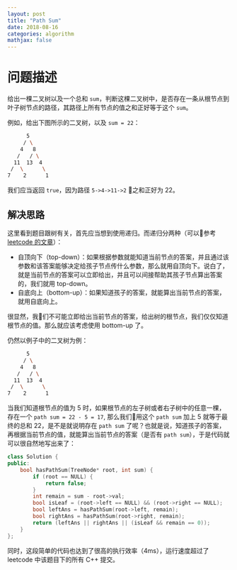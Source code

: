 ```yaml
---
layout: post
title: "Path Sum"
date: 2018-08-16
categories: algorithm
mathjax: false
---
```


# 问题描述

给出一棵二叉树以及一个总和 `sum`，判断这棵二叉树中，是否存在一条从根节点到叶子树节点的路径，其路径上所有节点的值之和正好等于这个 `sum`。

例如，给出下图所示的二叉树，以及 `sum = 22`：

```bash
      5
     / \
    4   8
   /   / \
  11  13  4
 /  \      \
7    2      1
```

我们应当返回 `true`，因为路径 `5->4->11->2` 之和正好为 22。

## 解决思路

这里看到题目跟树有关，首先应当想到使用递归。而递归分两种（可以参考[leetcode 的文章](https://leetcode.com/explore/learn/card/data-structure-tree/17/solve-problems-recursively/534/)）：

- 自顶向下（top-down）：如果根据参数就能知道当前节点的答案，并且通过该参数和该答案能够决定给孩子节点传什么参数，那么就用自顶向下。说白了，就是当前节点的答案可以立即给出，并且可以间接帮助其孩子节点算出答案的，我们就用 top-down。
- 自底向上（bottom-up）：如果知道孩子的答案，就能算出当前节点的答案，就用自底向上。

很显然，我们不可能立即给出当前节点的答案，给出树的根节点，我们仅仅知道根节点的值。那么就应该考虑使用 bottom-up 了。

仍然以例子中的二叉树为例：

```bash
      5
     / \
    4   8
   /   / \
  11  13  4
 /  \      \
7    2      1
```

当我们知道根节点的值为 5 时，如果根节点的左子树或者右子树中的任意一棵，存在一个 `path sum = 22 - 5 = 17`, 那么我们用这个 `path sum` 加上 5 就等于最终的总和 22，是不是就说明存在 `path sum` 了呢？也就是说，知道孩子的答案，再根据当前节点的值，就能算出当前节点的答案（是否有 `path sum`），于是代码就可以很自然地写出来了：

```cpp
class Solution {
public:
    bool hasPathSum(TreeNode* root, int sum) {
        if (root == NULL) {
            return false;
        }
        int remain = sum - root->val;
        bool isLeaf = (root->left == NULL) && (root->right == NULL);
        bool leftAns = hasPathSum(root->left, remain);
        bool rightAns = hasPathSum(root->right, remain);
        return (leftAns || rightAns || (isLeaf && remain == 0));
    }
};
```

同时，这段简单的代码也达到了很高的执行效率（4ms），运行速度超过了 leetcode 中该题目下的所有 C++ 提交。